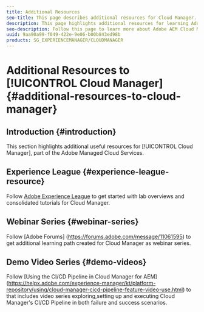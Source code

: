 ```yaml
---
title: Additional Resources
seo-title: This page describes additional resources for Cloud Manager. 
description: This page highlights additional resources for learning Adobe AEM Cloud Manager.
seo-description: Follow this page to learn more about Adobe AEM Cloud Manager.
uuid: 9aa90a99-f049-422e-9e06-b00b843ed98b
products: SG_EXPERIENCEMANAGER/CLOUDMANAGER
---
```


# Additional Resources to [!UICONTROL Cloud Manager]{#additional-resources-to-cloud-manager}

## Introduction {#introduction}

This section highlights additional useful resources for [!UICONTROL Cloud Manager], part of the Adobe Managed Cloud Services.

## Experience League {#experience-league-resource}

Follow [Adobe Experience League](https://expleague.azureedge.net/labs/L722/index.html) to get started with lab overviews and consolidated tutorials for Cloud Manager.

## Webinar Series {#webinar-series}

Follow [Adobe Forums] (https://forums.adobe.com/message/11061595) to get additional learning path created for Cloud Manager as webinar series.

## Demo Video Series {#demo-videos}

Follow [Using the CI/CD Pipeline in Cloud Manager for AEM] (https://helpx.adobe.com/experience-manager/kt/platform-repository/using/cloud-manager-cicd-pipeline-feature-video-use.html)
to that includes video series exploring,setting up and executing Cloud Manager's CI/CD Pipeline in both failure and success scenarios.